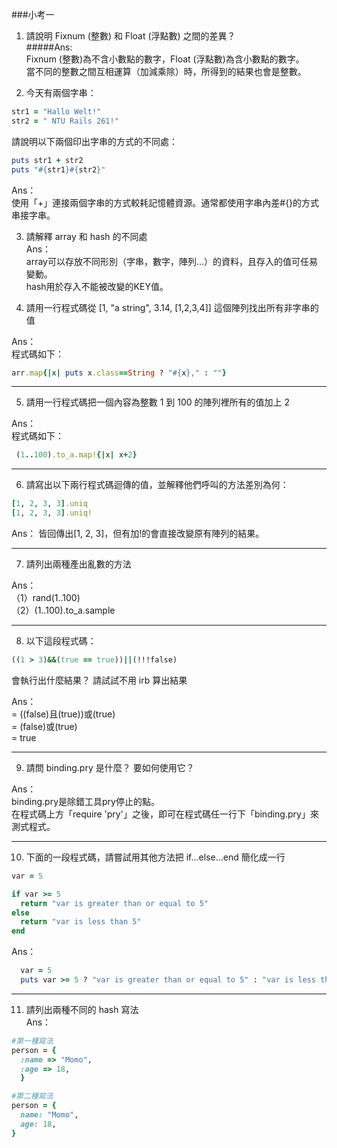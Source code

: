 ###小考一

1. 請說明 Fixnum (整數) 和 Float (浮點數) 之間的差異？  
  #####Ans:  
  Fixnum (整數)為不含小數點的數字，Float (浮點數)為含小數點的數字。  
  當不同的整數之間互相運算（加減乘除）時，所得到的結果也會是整數。

2. 今天有兩個字串：  
  ```ruby 
  str1 = "Hallo Welt!" 
  str2 = " NTU Rails 261!"
  ```
  請說明以下兩個印出字串的方式的不同處：  
  ```ruby
  puts str1 + str2
  puts "#{str1}#{str2}"
  ```  
  Ans：  
  使用「+」連接兩個字串的方式較耗記憶體資源。通常都使用字串內差#{}的方式串接字串。

3. 請解釋 array 和 hash 的不同處  
  Ans：  
  array可以存放不同形別（字串，數字，陣列...）的資料，且存入的值可任易變動。  
  hash用於存入不能被改變的KEY值。

4. 請用一行程式碼從 [1, "a string", 3.14, [1,2,3,4]] 這個陣列找出所有非字串的值   

Ans：  
程式碼如下：  
```ruby
arr.map{|x| puts x.class==String ? "#{x}," : ""}
```

---
5. 請用一行程式碼把一個內容為整數 1 到 100 的陣列裡所有的值加上 2

Ans：  
程式碼如下：  
```ruby
 (1..100).to_a.map!{|x| x+2}
```
---
6. 請寫出以下兩行程式碼迴傳的值，並解釋他們呼叫的方法差別為何：
  ```ruby
  [1, 2, 3, 3].uniq
  [1, 2, 3, 3].uniq!
  ```  

Ans：
  皆回傳出[1, 2, 3]，但有加!的會直接改變原有陣列的結果。

---
7. 請列出兩種產出亂數的方法  

Ans：  
（1）rand(1..100)  
（2）(1..100).to_a.sample

---
8. 以下這段程式碼：
  ```ruby
  ((1 > 3)&&(true == true))||(!!!false)
  ```
  會執行出什麼結果？ 請試試不用 irb 算出結果  

Ans：  
= ((false)且(true))或(true)  
= (false)或(true)  
= true

---
9. 請問 binding.pry 是什麼？ 要如何使用它？  

Ans：  
binding.pry是除錯工具pry停止的點。  
在程式碼上方「require 'pry'」之後，即可在程式碼任一行下「binding.pry」來測式程式。

---
10. 下面的一段程式碼，請嘗試用其他方法把 if...else...end 簡化成一行

  ```ruby
  var = 5

  if var >= 5
  	return "var is greater than or equal to 5"
  else
  	return "var is less than 5"
  end
  ```  

Ans：  
```ruby
  var = 5
  puts var >= 5 ? "var is greater than or equal to 5" : "var is less than 5"
```

---
11. 請列出兩種不同的 hash 寫法  
Ans：  

```ruby
#第一種寫法
person = {
  :name => "Momo",
  :age => 18,
  }

#第二種寫法
person = {
  name: "Momo",
  age: 18,
}

```

